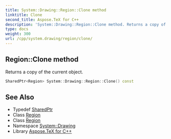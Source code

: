 ```yaml
---
title: System::Drawing::Region::Clone method
linktitle: Clone
second_title: Aspose.TeX for C++
description: 'System::Drawing::Region::Clone method. Returns a copy of the current object in C++.'
type: docs
weight: 300
url: /cpp/system.drawing/region/clone/
---
```

## Region::Clone method


Returns a copy of the current object.

```cpp
SharedPtr<Region> System::Drawing::Region::Clone() const
```

## See Also

* Typedef [SharedPtr](../../../system/sharedptr/)
* Class [Region](../)
* Class [Region](../)
* Namespace [System::Drawing](../../)
* Library [Aspose.TeX for C++](../../../)

